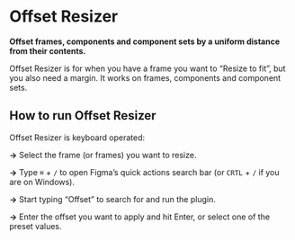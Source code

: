 # Offset Resizer

**Offset frames, components and component sets by a uniform distance from their contents.**

Offset Resizer is for when you have a frame you want to “Resize to fit”, but you also need a margin. It works on frames, components and component sets.

## How to run Offset Resizer

Offset Resizer is keyboard operated:

**→** Select the frame (or frames) you want to resize.

**→** Type `⌘` + `/` to open Figma’s quick actions search bar (or `CRTL` + `/` if you are on Windows).

**→** Start typing “Offset” to search for and run the plugin.

**→** Enter the offset you want to apply and hit Enter, or select one of the preset values.
